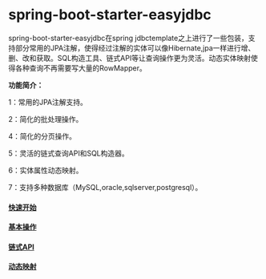 # spring-boot-starter-easyjdbc
spring-boot-starter-easyjdbc在spring jdbctemplate之上进行了一些包装，支持部分常用的JPA注解，使得经过注解的实体可以像Hibernate,jpa一样进行增、删、改和获取。SQL构造工具、链式API等让查询操作更为灵活。动态实体映射使得各种查询不再需要写大量的RowMapper。


**功能简介：**

1：常用的JPA注解支持。

2：简化的批处理操作。

4：简化的分页操作。

5：灵活的链式查询API和SQL构造器。

6：实体属性动态映射。

7：支持多种数据库（MySQL,oracle,sqlserver,postgresql）。

#### [快速开始](https://github.com/xphsc/spring-boot-starter-easyjdbc/wiki/%E5%BF%AB%E9%80%9F%E5%BC%80%E5%A7%8B)
#### [基本操作](https://github.com/xphsc/spring-boot-starter-easyjdbc/wiki/%E5%9F%BA%E6%9C%AC%E6%93%8D%E4%BD%9C)
#### [链式API](https://github.com/xphsc/spring-boot-starter-easyjdbc/wiki/%E9%93%BE%E5%BC%8FAPI)
#### [动态映射](https://github.com/xphsc/spring-boot-starter-easyjdbc/wiki/%E5%8A%A8%E6%80%81%E6%98%A0%E5%B0%84)
